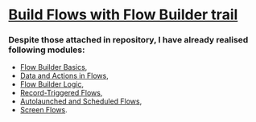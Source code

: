 # [Build Flows with Flow Builder trail](https://trailhead.salesforce.com/content/learn/trails/build-flows-with-flow-builder)

### Despite those attached in repository, I have already realised following modules:
* [Flow Builder Basics](https://trailhead.salesforce.com/content/learn/modules/flow-basics?trail_id=build-flows-with-flow-builder),
* [Data and Actions in Flows](https://trailhead.salesforce.com/content/learn/modules/data-and-actions-in-flows?trail_id=build-flows-with-flow-builder),
* [Flow Builder Logic](https://trailhead.salesforce.com/content/learn/modules/flow-build-logic?trail_id=build-flows-with-flow-builder),
* [Record-Triggered Flows](https://trailhead.salesforce.com/content/learn/modules/record-triggered-flows?trail_id=build-flows-with-flow-builder),
* [Autolaunched and Scheduled Flows](https://trailhead.salesforce.com/content/learn/modules/autolaunched-scheduled-flows?trail_id=build-flows-with-flow-builder),
* [Screen Flows](https://trailhead.salesforce.com/content/learn/modules/screen-flows?trail_id=build-flows-with-flow-builder).

